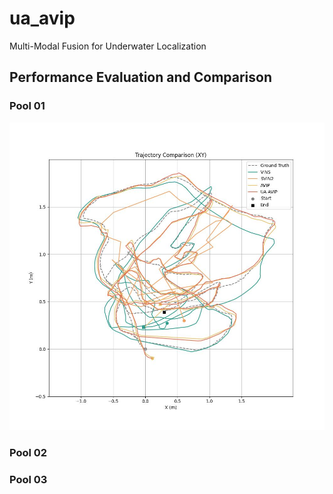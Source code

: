 # ua_avip
Multi-Modal Fusion for Underwater Localization

## Performance Evaluation and Comparison
### Pool 01
![](img/trajectory_comparison_xy_seq01.jpg)
### Pool 02

### Pool 03
